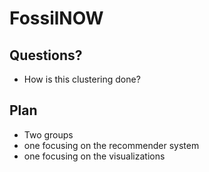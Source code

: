 # FossilNOW

## Questions?

- How is this clustering done?

## Plan

- Two groups
-   one focusing on the recommender system
-   one focusing on the visualizations
